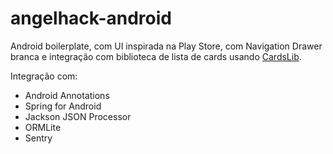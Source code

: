 angelhack-android
===================

Android boilerplate, com UI inspirada na Play Store, com Navigation Drawer branca e integração com biblioteca de lista de cards usando [CardsLib](https://github.com/gabrielemariotti/cardslib).

Integração com:
- Android Annotations
- Spring for Android
- Jackson JSON Processor
- ORMLite
- Sentry